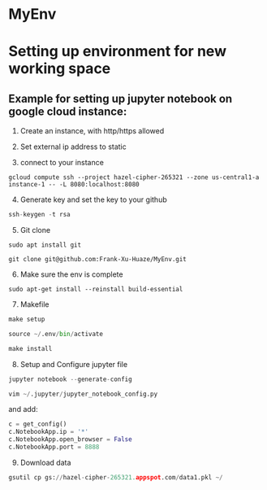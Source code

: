 # MyEnv

Setting up environment for new working space
============================================

Example for setting up jupyter notebook on google cloud instance:
-----------------------------------------------------------------

1. Create an instance, with http/https allowed

2. Set external ip address to static

3. connect to your instance
```
gcloud compute ssh --project hazel-cipher-265321 --zone us-central1-a instance-1 -- -L 8080:localhost:8080
```

4. Generate key and set the key to your github
```python
ssh-keygen -t rsa
```

5. Git clone
```
sudo apt install git

git clone git@github.com:Frank-Xu-Huaze/MyEnv.git
```

6. Make sure the env is complete
```
sudo apt-get install --reinstall build-essential
```

7. Makefile
```python
make setup

source ~/.env/bin/activate

make install
```

8. Setup and Configure jupyter file
```python
jupyter notebook --generate-config
```
```python
vim ~/.jupyter/jupyter_notebook_config.py
```

and add:

```python
c = get_config()
c.NotebookApp.ip = '*'
c.NotebookApp.open_browser = False
c.NotebookApp.port = 8888
```

9. Download data
```python
gsutil cp gs://hazel-cipher-265321.appspot.com/data1.pkl ~/
```


